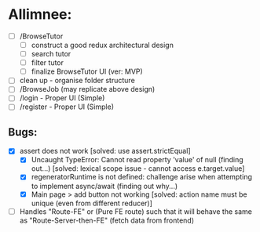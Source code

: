 # Allimnee:

- [ ] /BrowseTutor
  - [ ] construct a good redux architectural design
  - [ ] search tutor
  - [ ] filter tutor
  - [ ] finalize BrowseTutor UI (ver: MVP)
- [ ] clean up - organise folder structure
- [ ] /BrowseJob (may replicate above design)
- [ ] /login - Proper UI (Simple)
- [ ] /register -  Proper UI (Simple)

## Bugs:

- [x] assert does not work [solved: use assert.strictEqual]
  - [x] Uncaught TypeError: Cannot read property 'value' of null (finding out...) [solved: lexical scope issue - cannot access e.target.value]
  - [x] regeneratorRuntime is not defined: challenge arise when attempting to implement async/await (finding out why...)
  - [x] Main page > add button not working [solved: action name must be unique (even from different reducer)]
- [ ] Handles "Route-FE" or (Pure FE route) such that it will behave the same as "Route-Server-then-FE" (fetch data from frontend)